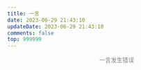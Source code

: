 ```yaml
---
title: 一言
date: 2023-06-29 21:43:10
updateDate: 2023-06-29 21:43:10
comments: false
top: 999999
---
```

<div>
<button id="hitokoto" style="color: grey; background: var(--body-bg-color); border: 0; width: 100%">
一言发生错误
</button>
</div>

<script>
    const setHitokoto = () => {
        fetch("https://v1.hitokoto.cn/?c=a")
          .then((res) => res.json())
          .then((data) => {
            let hitokoto = document.getElementById("hitokoto");
            hitokoto.innerHTML = `<p align="left">${data.hitokoto}</p><p  align="right">——${data.from}</p><p style="color: #c9c5c3">按任意处切换</p>` 
      });
    }
    setHitokoto();
    const hitokoto_btn = document.getElementById("hitokoto");
    hitokoto_btn.addEventListener("click", setHitokoto);
</script>